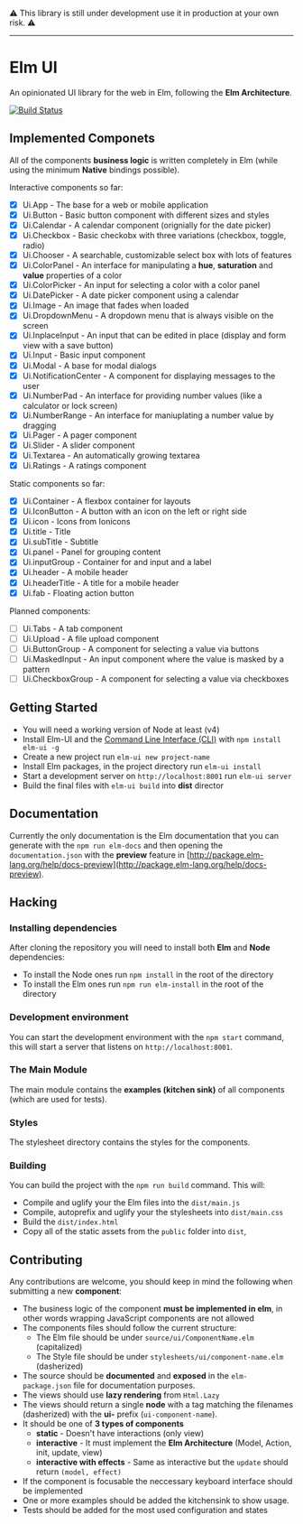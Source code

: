 :warning: This library is still under development use it in production at your own risk. :warning:

------------------------

# Elm UI
An opinionated UI library for the web in Elm, following the **Elm Architecture**.

[![Build Status](https://travis-ci.org/gdotdesign/elm-ui.svg?branch=master)](https://travis-ci.org/gdotdesign/elm-ui)

## Implemented Componets
All of the components **business logic** is written completely in Elm (while using the minimum **Native** bindings possible).

Interactive components so far:
- [x] Ui.App - The base for a web or mobile application
- [x] Ui.Button - Basic button component with different sizes and styles
- [x] Ui.Calendar - A calendar component (orignially for the date picker)
- [x] Ui.Checkbox - Basic checkobx with three variations (checkbox, toggle, radio)
- [x] Ui.Chooser - A searchable, customizable select box with lots of features
- [x] Ui.ColorPanel - An interface for manipulating a **hue**, **saturation** and **value** properties of a color
- [x] Ui.ColorPicker - An input for selecting a color with a color panel
- [x] Ui.DatePicker - A date picker component using a calendar
- [x] Ui.Image - An image that fades when loaded
- [x] Ui.DropdownMenu - A dropdown menu that is always visible on the screen
- [x] Ui.InplaceInput - An input that can be edited in place (display and form view with a save button)
- [x] Ui.Input - Basic input component
- [x] Ui.Modal - A base for modal dialogs
- [x] Ui.NotificationCenter - A component for displaying messages to the user
- [x] Ui.NumberPad - An interface for providing number values (like a calculator or lock screen)
- [x] Ui.NumberRange - An interface for maniuplating a number value by dragging
- [x] Ui.Pager - A pager component
- [x] Ui.Slider - A slider component
- [x] Ui.Textarea - An automatically growing textarea
- [x] Ui.Ratings - A ratings component

Static components so far:
- [x] Ui.Container - A flexbox container for layouts
- [x] Ui.IconButton - A button with an icon on the left or right side
- [x] Ui.icon - Icons from Ionicons
- [x] Ui.title - Title
- [x] Ui.subTitle - Subtitle
- [x] Ui.panel - Panel for grouping content
- [x] Ui.inputGroup - Container for and input and a label
- [x] Ui.header - A mobile header
- [x] Ui.headerTitle - A title for a mobile header
- [x] Ui.fab - Floating action button

Planned components:
- [ ] Ui.Tabs - A tab component
- [ ] Ui.Upload - A file upload component
- [ ] Ui.ButtonGroup - A component for selecting a value via buttons
- [ ] Ui.MaskedInput - An input component where the value is masked by a pattern
- [ ] Ui.CheckboxGroup - A component for selecting a value via checkboxes

## Getting Started
* You will need a working version of Node at least (v4)
* Install Elm-UI and the [Command Line Interface (CLI)](https://github.com/gdotdesign/elm-ui/wiki/Command-Line-Interface) with `npm install elm-ui -g`
* Create a new project run `elm-ui new project-name`
* Install Elm packages, in the project directory run `elm-ui install`
* Start a development server on `http://localhost:8001` run `elm-ui server`
* Build the final files with `elm-ui build` into **dist** director

## Documentation
Currently the only documentation is the Elm documentation that you can generate with the `npm run elm-docs` and then opening the `documentation.json` with the **preview** feature in [http://package.elm-lang.org/help/docs-preview](http://package.elm-lang.org/help/docs-preview).

## Hacking
### Installing dependencies
After cloning the repository you will need to install both **Elm** and **Node** dependencies:
  * To install the Node ones run `npm install` in the root of the directory
  * To install the Elm ones run `npm run elm-install` in the root of the directory

### Development environment
You can start the development environment with the `npm start` command, this will start a server that listens on `http://localhost:8001`.

### The Main Module
The main module contains the **examples (kitchen sink)** of all components (which are used for tests).

### Styles
The stylesheet directory contains the styles for the components.

### Building
You can build the project with the `npm run build` command. This will:
 * Compile and uglify your the Elm files into the `dist/main.js`
 * Compile, autoprefix and uglify your the stylesheets into `dist/main.css`
 * Build the `dist/index.html`
 * Copy all of the static assets from the `public` folder into `dist`,

## Contributing
Any contributions are welcome, you should keep in mind the following when submitting a new **component**:
  * The business logic of the component **must be implemented in elm**, in other words wrapping JavaScript components are not allowed
  * The components files should follow the current structure:
    * The Elm file should be under `source/ui/ComponentName.elm` (capitalized)
    * The Style file should be under `stylesheets/ui/component-name.elm` (dasherized)
  * The source should be **documented** and **exposed** in the `elm-package.json` file for documentation purposes.
  * The views should use **lazy rendering** from `Html.Lazy`
  * The views should return a single **node** with a tag matching the filenames (dasherized) with the **ui-** prefix (`ui-component-name`).
  * It should be one of **3 types of components**
    * **static** - Doesn't have interactions (only view)
    * **interactive** - It must implement the **Elm Architecture** (Model, Action, init, update, view)
    * **interactive with effects** - Same as interactive but the `update` should return `(model, effect)`
  * If the component is focusable the neccessary keyboard interface should be implemented
  * One or more examples should be added the kitchensink to show usage.
  * Tests should be added for the most used configuration and states
